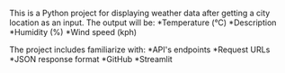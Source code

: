 This is a Python project for displaying weather data after getting a city location as an input.
The output will be:
*Temperature (°C)
*Description
*Humidity (%)
*Wind speed (kph)

The project includes familiarize with:
*API's endpoints
*Request URLs
*JSON response format
*GitHub
*Streamlit 



